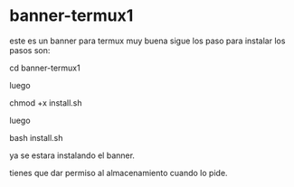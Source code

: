 # banner-termux1

este es un banner para termux muy buena
sigue los paso para instalar los pasos son:

cd banner-termux1

luego 

chmod +x install.sh

luego 

bash install.sh

ya se estara instalando el banner. 

tienes que dar permiso al almacenamiento cuando
lo pide.
